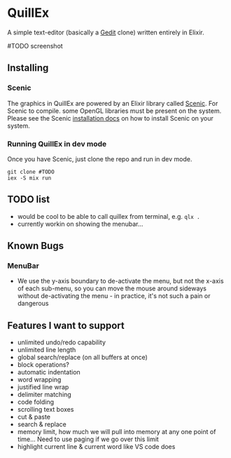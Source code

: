 # QuillEx

A simple text-editor (basically a [Gedit](https://wiki.gnome.org/Apps/Gedit) clone) written entirely in Elixir.

#TODO screenshot

## Installing

### Scenic

The graphics in QuillEx are powered by an Elixir library called [Scenic](https://github.com/boydm/scenic). For Scenic to compile. some OpenGL libraries must be present on the system. Please see the Scenic [installation docs](https://hexdocs.pm/scenic/install_dependencies.html) on how to install Scenic on your system.

### Running QuillEx in dev mode

Once you have Scenic, just clone the repo and run in dev mode.

```
git clone #TODO
iex -S mix run
```

## TODO list

* would be cool to be able to call quillex from terminal, e.g. `qlx .`
* currently workin on showing the menubar...

## Known Bugs

### MenuBar

* We use the y-axis boundary to de-activate the menu, but not the x-axis
  of each sub-menu, so you can move the mouse around sideways without
  de-activating the menu - in practice, it's not such a pain or dangerous

## Features I want to support

- unlimited undo/redo capability
- unlimited line length
- global search/replace (on all buffers at once)
- block operations?
- automatic indentation
- word wrapping
- justified line wrap
- delimiter matching
- code folding
- scrolling text boxes
- cut & paste
- search & replace
- memory limit, how much we will pull into memory at any one point of time... Need to use paging if we go over this limit
- highlight current line & current word like VS code does